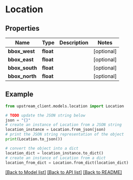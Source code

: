 # Location


## Properties

Name | Type | Description | Notes
------------ | ------------- | ------------- | -------------
**bbox_west** | **float** |  | [optional] 
**bbox_east** | **float** |  | [optional] 
**bbox_south** | **float** |  | [optional] 
**bbox_north** | **float** |  | [optional] 

## Example

```python
from upstream_client.models.location import Location

# TODO update the JSON string below
json = "{}"
# create an instance of Location from a JSON string
location_instance = Location.from_json(json)
# print the JSON string representation of the object
print(Location.to_json())

# convert the object into a dict
location_dict = location_instance.to_dict()
# create an instance of Location from a dict
location_from_dict = Location.from_dict(location_dict)
```
[[Back to Model list]](../README.md#documentation-for-models) [[Back to API list]](../README.md#documentation-for-api-endpoints) [[Back to README]](../README.md)


